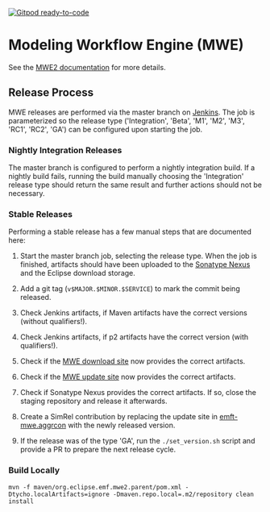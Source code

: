 [![Gitpod ready-to-code](https://img.shields.io/badge/Gitpod-ready--to--code-blue?logo=gitpod)](https://gitpod.io/#https://github.com/eclipse/mwe)

# Modeling Workflow Engine (MWE)
See the [MWE2 documentation](documentation/mwe2.md) for more details.

## Release Process

MWE releases are performed via the master branch on [Jenkins](https://ci.eclipse.org/mwe/job/mwe2/job/master/). The job is parameterized so the release type ('Integration', 'Beta', 'M1', 'M2', 'M3', 'RC1', 'RC2', 'GA') can be configured upon starting the job.

### Nightly Integration Releases

The master branch is configured to perform a nightly integration build. If a nightly build fails, running the build manually choosing the 'Integration' release type should return the same result and further actions should not be necessary.

### Stable Releases

Performing a stable release has a few manual steps that are documented here:

1. Start the master branch job, selecting the release type. When the job is finished, artifacts should have been uploaded to the [Sonatype Nexus](https://oss.sonatype.org) and the Eclipse download storage.

1. Add a git tag (`v$MAJOR.$MINOR.$SERVICE`) to mark the commit being released.

1. Check Jenkins artifacts, if Maven artifacts have the correct versions (without qualifiers!).

1. Check Jenkins artifacts, if p2 artifacts have the correct version (with qualifiers!).

1. Check if the [MWE download site](https://www.eclipse.org/modeling/emft/downloads/index.php?project=mwe&showAll=1&showMax=5&sortBy=) now provides the correct artifacts.

1. Check if the [MWE update site](https://download.eclipse.org/modeling/emft/mwe/updates/milestones/) now provides the correct artifacts.

1. Check if Sonatype Nexus provides the correct artifacts. If so, close the staging repository and release it afterwards.

1. Create a SimRel contribution by replacing the update site in [emft-mwe.aggrcon](https://git.eclipse.org/c/simrel/org.eclipse.simrel.build.git/tree/emft-mwe.aggrcon) with the newly released version.

1. If the release was of the type 'GA', run the `./set_version.sh` script and provide a PR to prepare the next release cycle.

### Build Locally

`mvn -f maven/org.eclipse.emf.mwe2.parent/pom.xml -Dtycho.localArtifacts=ignore -Dmaven.repo.local=.m2/repository clean install`